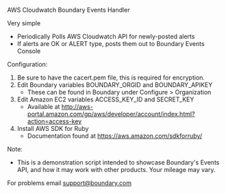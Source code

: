 AWS Cloudwatch Boundary Events Handler

Very simple
- Periodically Polls AWS Cloudwatch API for newly-posted alerts
- If alerts are OK or ALERT type, posts them out to Boundary Events Console

Configuration:
1. Be sure to have the cacert.pem file, this is required for encryption.
2. Edit Boundary variables BOUNDARY_ORGID and BOUNDARY_APIKEY
      - These can be found in Boundary under Configure > Organization
3. Edit Amazon EC2 variables ACCESS_KEY_ID and SECRET_KEY
      - Available at http://aws-portal.amazon.com/gp/aws/developer/account/index.html?action=access-key
4. Install AWS SDK for Ruby
      - Documentation found at https://aws.amazon.com/sdkforruby/

Note:
- This is a demonstration script intended to showcase Boundary's Events API, and how it may work with other products. Your mileage may vary.

For problems email support@boundary.com
     
